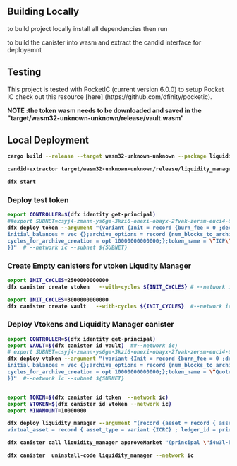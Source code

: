 ## Building Locally

 <p> to build project locally install all dependencies then run 

<p> to build the canister into wasm and extract the candid interface for deployemnt 

## Testing

 <p> This project is tested with PocketIC (current version 6.0.0) to setup Pocket IC check out this resource [here] (https://github.com/dfinity/pocketic). <p>
 <b>NOTE<b> :the token wasm needs to be downloaded and saved in the "target/wasm32-unknown-unknown/release/vault.wasm"

## Local Deployment

```sh
cargo build --release --target wasm32-unknown-unknown --package liquidity_manager

candid-extractor target/wasm32-unknown-unknown/release/liquidity_manager.wasm > src/liquidity_manager.did
```

```sh
dfx start 
```

### **Deploy test token**

```sh
export CONTROLLER=$(dfx identity get-principal)
##export SUBNET=csyj4-zmann-ys6ge-3kzi6-onexi-obayx-2fvak-zersm-euci4-6pslt-lae
dfx deploy token --argument "(variant {Init = record {burn_fee = 0 ;decimals = opt 8;token_symbol = \"ICP\";transfer_fee = 0;metadata = vec {};minting_account = record { owner = principal \"lmfrn-3iaaa-aaaaf-qaova-cai\" ; subaccount = null};
initial_balances = vec {};archive_options = record {num_blocks_to_archive = 1000;trigger_threshold = 2000;controller_id = principal \"${CONTROLLER}\";
cycles_for_archive_creation = opt 10000000000000;};token_name = \"ICP\";feature_flags = opt record{icrc2 =true};transfer_fee_rate = 0;burn_fee_rate = 0;fee_collector_account = null}
})"  # --network ic --subnet ${SUBNET}
```

### **Create Empty canisters for vtoken Liqudity Manager**

```sh
export INIT_CYCLES=2500000000000
dfx canister create vtoken   --with-cycles ${INIT_CYCLES} # --network ic --subnet ${SUBNET}
```

```sh
export INIT_CYCLES=3000000000000
dfx canister create vault   --with-cycles ${INIT_CYCLES}  #--network ic --subnet ${SUBNET}
```

### **Deploy Vtokens and Liquidity Manager canister**

```sh
export CONTROLLER=$(dfx identity get-principal)
export VAULT=$(dfx canister id vault)  ##--network ic)
# export SUBNET=csyj4-zmann-ys6ge-3kzi6-onexi-obayx-2fvak-zersm-euci4-6pslt-lae
dfx deploy vtoken --argument "(variant {Init = record {burn_fee = 0 ;decimals = opt 8;token_symbol = \"QICP\";transfer_fee = 0;metadata = vec {};minting_account = record { owner = principal \"${VAULT}\" ; subaccount = null};
initial_balances = vec {};archive_options = record {num_blocks_to_archive = 1000;trigger_threshold = 2000;controller_id = principal \"${CONTROLLER}\";
cycles_for_archive_creation = opt 10000000000000;};token_name = \"Quotex ICP\";feature_flags = opt record{icrc2 =true};transfer_fee_rate = 0;burn_fee_rate = 0;fee_collector_account = null}
})"  #--network ic --subnet ${SUBNET}
```

```sh

```

```sh
export TOKEN=$(dfx canister id token  --network ic)
export VTOKEN=$(dfx canister id vtoken --network ic)
export MINAMOUNT=10000000

dfx deploy liquidity_manager --argument "(record {asset = record { asset_type = variant  {ICRC} ; ledger_id = principal \"${TOKEN}\"};min_amount = ${MINAMOUNT};
virtual_asset = record { asset_type = variant {ICRC} ; ledger_id = principal \"${VTOKEN}\";}})" #--network ic 
```

```sh
dfx canister call liquidity_manager approveMarket "(principal \"i4w3l-hiaaa-aaaaf-qao5a-cai\")" --network ic 
```

```sh
dfx canister  uninstall-code liquidity_manager --network ic
```